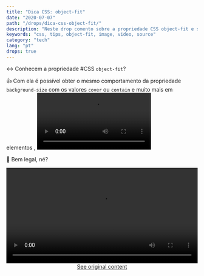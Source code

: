 ```yaml
---
title: "Dica CSS: object-fit"
date: "2020-07-07"
path: "/drops/dica-css-object-fit/"
description: "Neste drop comento sobre a propriedade CSS object-fit e seu comportamento."
keywords: "css, tips, object-fit, image, video, source"
category: "tech"
lang: "pt"
drops: true
---
```


<div class="drop">

↔️ Conhecem a propriedade #CSS `object-fit`?

👍 Com ela é possível obter o mesmo comportamento da propriedade `background-size` com os valores `cover` ou `contain` e muito mais em elementos <img>, <video> e/ou <source>.

🌸 Bem legal, né?

<div class="default_mb">
<video class="post-video" style="min-height: auto; margin-bottom: 0;" src="https://video.twimg.com/ext_tw_video/1280468354235609088/pu/vid/510x720/AcJ0i0uSBsNlEdDZ.mp4?tag=10" width="100%" controls autoplay loop playsinline></video>
</div>

<center class="center-original-content">
<a href="https://twitter.com/i/status/1280468369393754112" target="_blank" rel="noopener noreferrer">See original content</a>
</center>

</div>
